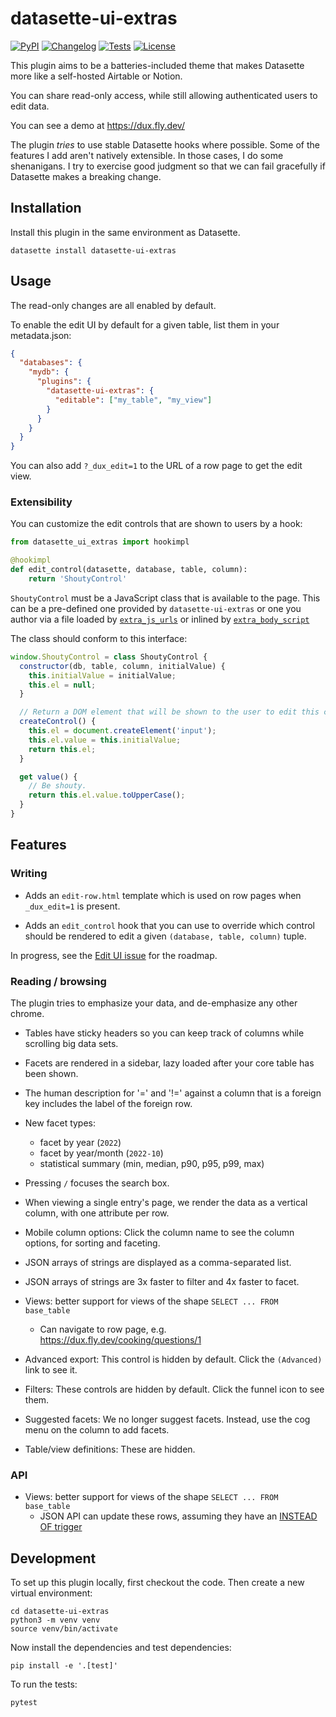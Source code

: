 # datasette-ui-extras

[![PyPI](https://img.shields.io/pypi/v/datasette-ui-extras.svg)](https://pypi.org/project/datasette-ui-extras/)
[![Changelog](https://img.shields.io/github/v/release/cldellow/datasette-ui-extras?include_prereleases&label=changelog)](https://github.com/cldellow/datasette-ui-extras/releases)
[![Tests](https://github.com/cldellow/datasette-ui-extras/workflows/Test/badge.svg)](https://github.com/cldellow/datasette-ui-extras/actions?query=workflow%3ATest)
[![License](https://img.shields.io/badge/license-Apache%202.0-blue.svg)](https://github.com/cldellow/datasette-ui-extras/blob/main/LICENSE)

This plugin aims to be a batteries-included theme that makes Datasette more like a self-hosted Airtable or Notion.

You can share read-only access, while still allowing authenticated users to edit data.

You can see a demo at https://dux.fly.dev/

The plugin _tries_ to use stable Datasette hooks where possible. Some of the features
I add aren't natively extensible. In those cases, I do some shenanigans. I try to
exercise good judgment so that we can fail gracefully if Datasette makes a breaking
change.

## Installation

Install this plugin in the same environment as Datasette.

    datasette install datasette-ui-extras

## Usage

The read-only changes are all enabled by default.

To enable the edit UI by default for a given table, list them in your metadata.json:

```json
{
  "databases": {
    "mydb": {
      "plugins": {
        "datasette-ui-extras": {
          "editable": ["my_table", "my_view"]
        }
      }
    }
  }
}
```

You can also add `?_dux_edit=1` to the URL of a row page to get the edit view.

### Extensibility

You can customize the edit controls that are shown to users by a hook:

```python
from datasette_ui_extras import hookimpl

@hookimpl
def edit_control(datasette, database, table, column):
    return 'ShoutyControl'
```

`ShoutyControl` must be a JavaScript class that is available to the page. This can be a pre-defined one provided by `datasette-ui-extras` or one you author via a file loaded by [`extra_js_urls`](https://docs.datasette.io/en/stable/plugin_hooks.html#extra-js-urls-template-database-table-columns-view-name-request-datasette) or inlined by [`extra_body_script`](https://docs.datasette.io/en/stable/plugin_hooks.html#extra-body-script-template-database-table-columns-view-name-request-datasette)

The class should conform to this interface:

```javascript
window.ShoutyControl = class ShoutyControl {
  constructor(db, table, column, initialValue) {
    this.initialValue = initialValue;
    this.el = null;
  }

  // Return a DOM element that will be shown to the user to edit this column's value
  createControl() {
    this.el = document.createElement('input');
    this.el.value = this.initialValue;
    return this.el;
  }

  get value() {
    // Be shouty.
    return this.el.value.toUpperCase();
  }
}
```

## Features

### Writing


- Adds an `edit-row.html` template which is used on row pages when `_dux_edit=1` is present.

- Adds an `edit_control` hook that you can use to override which control should be rendered to edit a given `(database, table, column)` tuple.

In progress, see the [Edit UI issue](https://github.com/cldellow/datasette-ui-extras/issues/48) for the roadmap.


### Reading / browsing

The plugin tries to emphasize your data, and de-emphasize any other
chrome.

- Tables have sticky headers so you can keep track of columns while
  scrolling big data sets.

- Facets are rendered in a sidebar, lazy loaded after your core
  table has been shown.

- The human description for '=' and '!=' against a column that is a
  foreign key includes the label of the foreign row.

- New facet types:
    - facet by year (`2022`)
    - facet by year/month (`2022-10`)
    - statistical summary (min, median, p90, p95, p99, max)

- Pressing `/` focuses the search box.

- When viewing a single entry's page, we render the data as a vertical
  column, with one attribute per row.

- Mobile column options: Click the column name to see the column options, for sorting and faceting.

- JSON arrays of strings are displayed as a comma-separated list.

- JSON arrays of strings are 3x faster to filter and 4x faster to facet.

- Views: better support for views of the shape `SELECT ... FROM base_table`
    - Can navigate to row page, e.g. https://dux.fly.dev/cooking/questions/1

- Advanced export: This control is hidden by default. Click the `(Advanced)` link to see it.

- Filters: These controls are hidden by default. Click the funnel icon to see them.

- Suggested facets: We no longer suggest facets. Instead, use the cog menu
  on the column to add facets.

- Table/view definitions: These are hidden.

### API

- Views: better support for views of the shape `SELECT ... FROM base_table`
    - JSON API can update these rows, assuming they have an [INSTEAD OF trigger](https://www.sqlite.org/lang_createtrigger.html#instead_of_trigger)

## Development

To set up this plugin locally, first checkout the code. Then create a new virtual environment:

    cd datasette-ui-extras
    python3 -m venv venv
    source venv/bin/activate

Now install the dependencies and test dependencies:

    pip install -e '.[test]'

To run the tests:

    pytest
